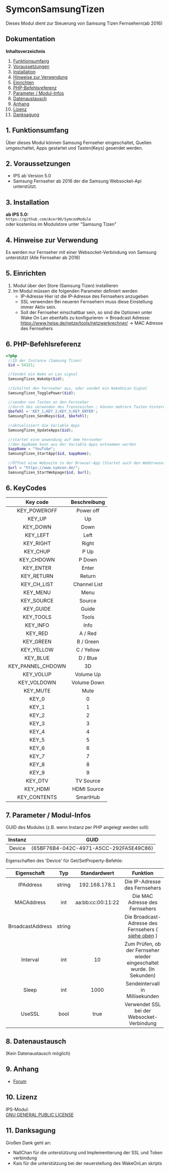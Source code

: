 # SymconSamsungTizen

Dieses Modul dient zur Steuerung von Samsung Tizen Fernsehern(ab 2016)

## Dokumentation

**Inhaltsverzeichnis**

1. [Funktionsumfang](#1-funktionsumfang)
2. [Voraussetzungen](#2-voraussetzungen)
3. [Installation](#3-installation)
4. [Hinweise zur Verwendung](#4-hinweise-zur-verwendung)
5. [Einrichten](#5-einrichten)
6. [PHP-Befehlsreferenz](#6-php-befehlsreferenz)
7. [Parameter / Modul-Infos](#7-parameter--modul-infos)
8. [Datenaustausch](#8-datenaustausch)
9. [Anhang](#9-anhang)
10. [Lizenz](#10-lizenz)
11. [Danksagung](#11-Danksagung)

## 1. Funktionsumfang

  Über dieses Modul können Samsung Fernseher eingeschaltet, Quellen umgeschaltet, Apps gestartet und Tasten(Keys) gesendet werden.

## 2. Voraussetzungen

  - IPS ab Version 5.0  
  - Samsung Fernseher ab 2016 der die Samsung Websocket-Api unterstützt.
 
## 3. Installation

   **ab IPS 5.0:**  
       `https://github.com/Acer90/SymconModule`  
        oder kostenlos im Modulstore unter "Samsung Tizen"

## 4. Hinweise zur Verwendung

Es werden nur Fernseher mit einer Websocket-Verbindung von Samsung unterstützt (Alle Fernseher ab 2016)
## 5. Einrichten 
    
1. Modul über den Store (Samsung Tizen) installieren
2. Im Modul müssen die folgenden Parameter definiert werden
    - IP-Adresse
        Hier ist die IP-Adresse des Fernsehers anzugeben
    - SSL verwenden
        Bei neueren Fernsehern muss diese Einstellung immer Aktiv sein.
    - Soll der Fernseher einschaltbar sein, so sind die Optionen unter Wake On Lan ebenfalls zu konfigurieren
        -> Broadcast Adresse: https://www.heise.de/netze/tools/netzwerkrechner/
        -> MAC Adresse des Fernsehers

## 6. PHP-Befehlsreferenz

<!-- language: php -->
 ```php
 <?php
  //ID der Instance (Samsung Tizen)
  $id = 54321;

  //Sendet ein Wake on Lan signal
  SamsungTizen_WakeUp($id);
  
  //Schaltet den Fernseher aus, oder sendet ein WakeOnLan Signal
  SamsungTizen_TogglePower($id);

  //senden von Tasten an den Fernseher
  //durch das verwenden des Trennzeichen ; können mehrere Tasten hintereinander gesendet werden, dafür wird das Sende-intervall verwendet
  $befehl = 'KEY_1;KEY_2;KEY_3;KEY_ENTER';
  SamsungTizen_SendKeys($id, $befehl);
  
  //aktualisiert die Variable Apps
  SamsungTizen_UpdateApps($id);
  
  //startet eine anwendung auf dem Fernseher
  //den AppName kann aus der Variable Apps entnommen werden
  $appName = "YouTube";
  SamsungTizen_StartApp($id, $appName);
  
  //Öffnet eine Webseite in der Browser-App (Startet auch den Webbrowser, wenn dieser noch nicht gestartet ist)
  $url = "https://www.symcon.de/";
  SamsungTizen_StartWebpage($id, $url);
```
## 6. KeyCodes

|     Key code      | Beschreibung |
|:-----------------:|:------------:|
|   KEY_POWEROFF    |  Power off   |
|      KEY_UP       |      Up      |
|     KEY_DOWN      |     Down     |
|     KEY_LEFT      |     Left     |
|     KEY_RIGHT     |    Right     |
|     KEY_CHUP      |     P Up     |
|    KEY_CHDOWN     |    P Down    |
|     KEY_ENTER     |    Enter     |
|    KEY_RETURN     |    Return    |
|    KEY_CH_LIST    | Channel List |
|     KEY_MENU      |     Menu     |
|    KEY_SOURCE     |    Source    |
|    KEY_GUIDE	     |    Guide     |
|    KEY_TOOLS	     |    Tools     |
|     KEY_INFO	     |     Info     |
|      KEY_RED      |   A / Red    |
|     KEY_GREEN     |  B / Green   |
|    KEY_YELLOW     | 	C / Yellow  |
|     KEY_BLUE	     |   D / Blue   |
| KEY_PANNEL_CHDOWN |     	3D      |
|    KEY_VOLUP	     |  Volume Up   |
|    KEY_VOLDOWN    | Volume Down  |
|     KEY_MUTE      |    	Mute     |
|       KEY_0       |      0       |
|       KEY_1       |      1       |
|       KEY_2       |      2       |
|       KEY_3       |      3       |
|       KEY_4       |      4       |
|       KEY_5       |      5       |
|       KEY_6       |      6       |
|       KEY_7       |      7       |
|       KEY_8       |      8       |
|       KEY_9       |      9       |
|      KEY_DTV      |  TV Source   |
|     KEY_HDMI	     | HDMI Source  |
|   KEY_CONTENTS    |   SmartHub   |


## 7. Parameter / Modul-Infos

GUID des Modules (z.B. wenn Instanz per PHP angelegt werden soll):  

| Instanz          | GUID                                   |
| :--------------: | :------------------------------------: |
| Device  | {65BF76B4-042C-4971-A5CC-292FA5E49C86} |

Eigenschaften des 'Device' für Get/SetProperty-Befehle:  

|   Eigenschaft    |  Typ   |   Standardwert    |                                Funktion                                |
|:----------------:|:------:|:-----------------:|:----------------------------------------------------------------------:|
|    IPAddress     | string |   192.168.178.1   |                     Die IP-Adresse des Fernsehers                      |
|    MACAddress    |  int   | aa:bb:cc:00:11:22 |                     Die MAC Adresse des Fernsehers                     |
| BroadcastAddress | string |                   |  Die Broadcast-Adresse des Fernsehers ( [siehe oben](#5-einrichten) )  |
|     Interval     |  int   |        10         | Zum Prüfen, ob der Fernseher wieder eingeschaltet wurde. (In Sekunden) |
|      Sleep       |  int   |       1000        |                    Sendeintervall in Millisekunden                     |
|      UseSSL      |  bool  |       true        |               Verwendet SSL bei der Websocket-Verbindung               |

## 8. Datenaustausch

 (Kein Datenaustausch möglich)

## 9. Anhang
- [Forum](https://community.symcon.de/t/hilfe-bei-websocket-client-fuer-samsung-tizen-fernseher-gesucht/44532)
## 10. Lizenz

  IPS-Modul:  
  [GNU GENERAL PUBLIC LICENSE](http://www.gnu.org/licenses/)  

## 11. Danksagung

Großen Dank geht an:
- NallChan für die unterstützung und Implementierung der SSL und Token verbindung
- Kais für die unterstützung bei der neuerstellung des WakeOnLan skripts
    